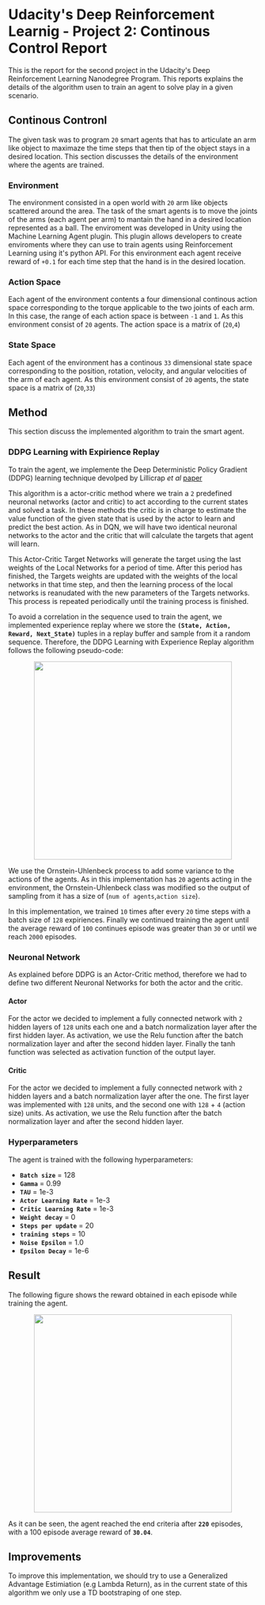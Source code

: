 # Udacity's Deep Reinforcement Learnig - Project 2: Continous Control  Report

This is the report for the second project in the Udacity's Deep Reinforcement Learning Nanodegree Program. This reports explains the details of the algorithm usen to train an agent to solve play in a given scenario.

## Continous Contronl

The given task was to program `20` smart agents that has to articulate an arm like object to maximaze the time steps that then tip of the object stays in a desired location. This section discusses the details of the environment where the agents are trained.

### Environment

The environment consisted in a open world with `20` arm like objects scattered around the area. The task of the smart agents is to move the joints of the arms (each agent per arm) to mantain the hand in a desired location represented as a ball. The enviroment was developed in Unity using the Machine Learning Agent plugin. This plugin allows developers to create enviroments where they can use to train agents using Reinforcement Learning using it's python API. For this environment each agent receive reward of `+0.1` for each time step that the hand is in the desired location. 

### Action Space

Each agent of the environment contents a four dimensional continous action space corresponding to the torque applicable to the two joints of each arm. In this case, the range of each action space is between `-1` and `1`. As this environment consist of `20` agents. The action space is a matrix of (`20`,`4`)

### State Space

Each agent of the environment has a continous `33` dimensional state space corresponding to the position, rotation, velocity, and angular velocities of the arm of each agent. As this environment consist of `20` agents, the state space is a matrix of (`20`,`33`)

## Method

This section discuss the implemented algorithm to train the smart agent.

### DDPG Learning with Expirience Replay

To train the agent, we implemente the Deep Deterministic Policy Gradient (DDPG) learning technique devolped by Lillicrap *et al* [paper](https://arxiv.org/abs/1509.02971)

This algorithm is a actor-critic method where we train a `2` predefined neuronal networks (actor and critic) to act according to the current states and solved a task. In these methods the critic is in charge to estimate the value function of the given state that is used by the actor to learn and predict the best action. As in DQN, we will have two identical neuronal networks to the actor and the critic that will calculate the targets that agent will learn.

This Actor-Critic Target Networks will generate the target using the last weights of the Local Networks for a period of time. After this period has finished, the Targets weights are updated with the weights of the local networks in that time step, and then the learning process of the local networks is reanudated with the new parameters of the Targets networks. This process is repeated periodically until the training process is finished. 

To avoid a correlation in the sequence used to train the agent, we implemented experience replay where we store the **`(State, Action, Reward, Next_State)`** tuples in a replay buffer and sample from it a random sequence. Therefore, the DDPG Learning with Experience Replay algorithm follows the following pseudo-code:

<p align="center">
    <img src="https://user-images.githubusercontent.com/27258035/83956363-87ae6680-a85d-11ea-8750-5a4549f24c8a.png" width="400"/>
</p>

We use the Ornstein-Uhlenbeck process to add some variance to the actions of the agents. As in this implementation has `20` agents acting in the environment, the Ornstein-Uhlenbeck class was modified so the output of sampling from it has a size of (`num of agents`,`action size`).

In this implementation, we trained `10` times after every `20` time steps with a batch size of `128` expiriences. Finally we continued training the agent until the average reward of `100` continues episode was greater than `30` or until we reach `2000` episodes.

### Neuronal Network

As explained before DDPG is an Actor-Critic method, therefore we had to define two different Neuronal Networks for both the actor and the critic.

#### Actor

For the actor we decided to implement a fully connected network with `2` hidden layers of `128` units each one and a batch normalization layer after the first hidden layer. As activation, we use the Relu function after the batch normalization layer and after the second hidden layer. Finally the tanh function was selected as activation function of the output layer.

#### Critic

For the actor we decided to implement a fully connected network with `2` hidden layers and a batch normalization layer after the one. The first layer was implemented with `128` units, and the second one with `128` + `4` (action size) units. As activation, we use the Relu function after the batch normalization layer and after the second hidden layer.

### Hyperparameters

The agent is trained with the following hyperparameters:

- **`Batch size`**  =  128
- **`Gamma`**  =  0.99
- **`TAU`**  =  1e-3
- **`Actor Learning Rate`**  =  1e-3
- **`Critic Learning Rate`**  =  1e-3
- **`Weight decay`**  =  0
- **`Steps per update`**  =  20
- **`training steps`**  =  10
- **`Noise Epsilon`**  = 1.0
- **`Epsilon Decay`**  = 1e-6


## Result

The following figure shows the reward obtained in each episode while training the agent.

<p align="center">
    <img src="https://user-images.githubusercontent.com/27258035/83963429-67ef6080-a8a6-11ea-92d9-bc2acdee9503.PNG" width="400"/>
</p>

As it can be seen, the agent reached the end criteria after **`220`**  episodes, with a 100 episode average reward of **`30.04`**.

## Improvements

To improve this implementation, we should try to use a Generalized Advantage Estimiation (e.g Lambda Return), as in the current state of this algorithm we only use a TD bootstraping of one step.